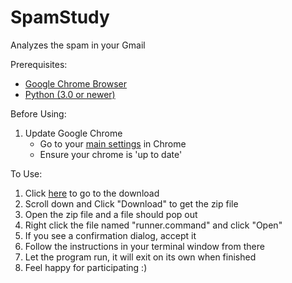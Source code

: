 # SpamStudy

Analyzes the spam in your Gmail

Prerequisites:

* [Google Chrome Browser](https://www.google.com/chrome/)
* [Python (3.0 or newer)](https://www.python.org/ftp/python/3.10.2/python-3.10.2-macos11.pkg)

Before Using:

1. Update Google Chrome
    * Go to your [main settings](chrome://settings/help) in Chrome
    * Ensure your chrome is 'up to date'

To Use:

1. Click [here](https://anmols1.github.io/SpamStudy/#download) to go to the download
2. Scroll down and Click "Download" to get the zip file
3. Open the zip file and a file should pop out
4. Right click the file named "runner.command" and click "Open"
5. If you see a confirmation dialog, accept it
6. Follow the instructions in your terminal window from there
7. Let the program run, it will exit on its own when finished
8. Feel happy for participating :)
